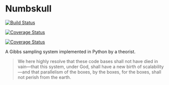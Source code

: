 # Numbskull #

[![Build Status](https://travis-ci.org/HazyResearch/numbskull.svg?branch=master)](https://travis-ci.org/HazyResearch/numbskull)

[![Coverage Status](https://img.shields.io/codecov/c/github/HazyResearch/numbskull.svg)](https://codecov.io/gh/HazyResearch/numbskull)

[![Coverage Status](https://coveralls.io/repos/github/HazyResearch/numbskull/badge.svg?branch=master)](https://coveralls.io/github/HazyResearch/numbskull?branch=master)

A Gibbs sampling system implemented in Python by a theorist.

> We here highly resolve that these code bases shall not have died in vain—that this system, under God, shall have a new birth of scalability—and that parallelism of the boxes, by the boxes, for the boxes, shall not perish from the earth.
